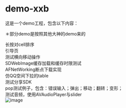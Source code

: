 # demo-xxb
这是一个demo工程，包含以下内容：<br>

＊部分demo是按照其他大神的demo来的<br>

长按对cell排序<br>
引导页<br>
测试横向移动操作<br>
SDWebImage缓存加载和缓存时限测试<br>
AFNetWorking断点下载实现<br>
仿QQ空间下拉的table<br>
测试分享SDK<br>
pop测试例子，包含：错误输入；弹出；移动；翻转；变形；<br>
测试音频，使用AVAudioPlayer与slider<br>
 ![image](https://github.com/xxblsx/demo-xxb/blob/master/demo-xxb/resource/add0227%402x.png)
